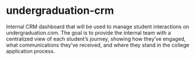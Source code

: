 # undergraduation-crm
Internal CRM dashboard that will be used to manage student interactions on undergraduation.com. The goal is to provide the internal team with a centralized view of each student’s journey, showing how they’ve engaged, what communications they’ve received, and where they stand in the college application process.
